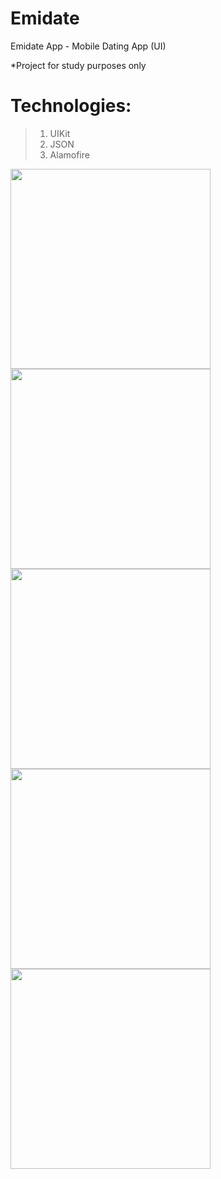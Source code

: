# Emidate
Emidate App - Mobile Dating App (UI)

*Project for study purposes only

# Technologies: 
>1. UIKit
>2. JSON
>3. Alamofire

<img src="https://github.com/lemin07/Emidate/blob/main/Screen/gif1.gif" width="320px" />
<img src="https://github.com/lemin07/Emidate/blob/main/Screen/gif2.gif" width="320px" />
<img src="https://github.com/lemin07/Emidate/blob/main/Screen/gif4.gif" width="320px" />


<img src="https://github.com/lemin07/Emidate/blob/main/Screen/Screen0.png" width="320px" />
<img src="https://github.com/lemin07/Emidate/blob/main/Screen/Screen1.png" width="320px" />
